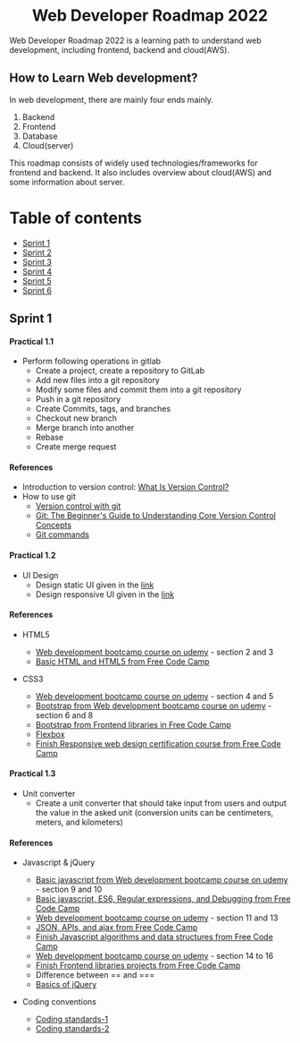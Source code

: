 <h1 align="center">Web Developer Roadmap 2022</h1>

Web Developer Roadmap 2022 is a learning path to understand web development, including frontend, backend and cloud(AWS).

## How to Learn Web development?
In web development, there are mainly four ends mainly.
1. Backend
2. Frontend
3. Database
4. Cloud(server)

This roadmap consists of widely used technologies/frameworks for frontend and backend.
It also includes overview about cloud(AWS) and some information about server. 

# Table of contents
* [Sprint 1](https://github.com/canopas/web-developer-roadmap#sprint-1)
* [Sprint 2](https://github.com/canopas/web-developer-roadmap#sprint-2)
* [Sprint 3](https://github.com/canopas/web-developer-roadmap#sprint-3)
* [Sprint 4](https://github.com/canopas/web-developer-roadmap#sprint-4)
* [Sprint 5](https://github.com/canopas/web-developer-roadmap#sprint-5)
* [Sprint 6](https://github.com/canopas/web-developer-roadmap#sprint-6)

## Sprint 1

#### Practical 1.1
* Perform following operations in gitlab
    - Create a project, create a repository to GitLab
    - Add new files into a git repository
    - Modify some files and commit them into a git repository
    - Push in a git repository
    - Create Commits, tags, and branches
    - Checkout new branch
    - Merge branch into another
    - Rebase
    - Create merge request

#### References
* Introduction to version control: [What Is Version Control?](http://guides.beanstalkapp.com/version-control/intro-to-version-control.html)
* How to use git
    -  [Version control with git](https://www.udacity.com/course/version-control-with-git--ud123)
    -  [Git: The Beginner's Guide to Understanding Core Version Control Concepts](https://www.freecodecamp.org/news/git-the-laymans-guide-to-understanding-the-core-concepts/)
    - [Git commands](https://dzone.com/articles/top-20-git-commands-with-examples)

#### Practical 1.2
* UI Design
    - Design static UI given in the [link]()
    - Design responsive UI given in the [link](https://www.w3schools.com/w3css/tryw3css_templates_food_blog.htm)

#### References
* HTML5
    - [Web development bootcamp course on udemy](https://www.udemy.com/course/the-complete-web-development-bootcamp/learn/lecture/12299746?start=0#overview) - section 2 and 3
    - [Basic HTML and HTML5 from Free Code Camp](https://www.freecodecamp.org/)

* CSS3
    - [Web development bootcamp course on udemy](https://www.udemy.com/course/the-complete-web-development-bootcamp/learn/lecture/12299746?start=0#overview) - section 4 and 5
    - [Bootstrap from  Web development bootcamp course on udemy](https://www.udemy.com/course/the-complete-web-development-bootcamp/learn/lecture/12299746?start=0#overview) - section 6 and 8
    - [Bootstrap from  Frontend libraries in Free Code Camp](https://www.freecodecamp.org/)
    - [Flexbox](https://css-tricks.com/snippets/css/a-guide-to-flexbox/)
    - [Finish Responsive web design certification course from Free Code Camp](https://www.freecodecamp.org/)

#### Practical 1.3
* Unit converter
    - Create a unit converter that should take input from users and output the value in the asked unit  (conversion units can be centimeters, meters, and kilometers)

#### References
* Javascript & jQuery
    - [Basic javascript from Web development bootcamp course on udemy](https://www.udemy.com/course/the-complete-web-development-bootcamp/learn/lecture/12299746?start=0#overview) - section 9 and 10
    - [Basic javascript, ES6, Regular expressions, and Debugging from Free Code Camp](https://www.freecodecamp.org/)
    - [Web development bootcamp course on udemy](https://www.udemy.com/course/the-complete-web-development-bootcamp/learn/lecture/12299746?start=0#overview) - section 11 and 13
    - [JSON, APIs, and ajax from Free Code Camp](https://www.freecodecamp.org/)
    - [Finish Javascript algorithms and data structures from Free Code Camp](https://www.freecodecamp.org/)
    - [Web development bootcamp course on udemy](https://www.udemy.com/course/the-complete-web-development-bootcamp/learn/lecture/12299746?start=0#overview) - section 14 to 16
    - [Finish Frontend libraries projects from Free Code Camp](https://www.freecodecamp.org/)
    - Difference between == and ===
    - [Basics of jQuery](https://learn.jquery.com/using-jquery-core/)

* Coding conventions
    - [Coding standards-1](https://medium.com/@luqman.qureshi/think-twice-code-once-c49faa8cd18)
    - [Coding standards-2](https://google.github.io/styleguide/htmlcssguide.html#:~:text=Use%20only%20lowercase.,with%20the%20exception%20of%20strings)




